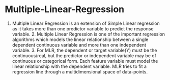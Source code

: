 # Multiple-Linear-Regression
1. Multiple Linear Regression is an extension of Simple Linear regression as it takes more than one predictor variable to predict the response variable. 2. Multiple Linear Regression is one of the important regression algorithms which models the linear relationship between a single dependent continuous variable and more than one independent variable. 3. For MLR, the dependent or target variable(Y) must be the continuous/real, but the predictor or independent variable may be of continuous or categorical form. Each feature variable must model the linear relationship with the dependent variable. MLR tries to fit a regression line through a multidimensional space of data-points.
